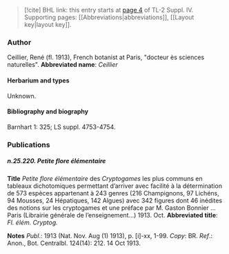 > [!cite] BHL link: this entry starts at [page 4](https://www.biodiversitylibrary.org/page/33265681) of TL-2 Suppl. IV.
> Supporting pages: [[Abbreviations|abbreviations]], [[Layout key|layout key]].

### Author

Ceillier, René (fl. 1913), French botanist at Paris, "docteur ès sciences naturelles". 
**Abbreviated name**: *Ceillier*

#### Herbarium and types

Unknown.

#### Bibliography and biography

Barnhart 1: 325; LS suppl. 4753-4754.

### Publications

##### n.25.220. Petite flore élémentaire

**Title**
*Petite flore élémentaire* des *Cryptogames* les plus communs en tableaux dichotomiques permettant d’arriver avec facilité à la détermination de 573 espèces appartenant à 243 genres (216 Champignons, 97 Lichéns, 94 Mousses, 24 Hépatiques, 142 Algues) avec 342 figures dont 46 inédites des notions sur les cryptogames et une préface par M. Gaston Bonnier ... Paris (Librairie générale de l’enseignement...) 1913. Oct.
**Abbreviated title**: *Fl. élém. Cryptog.*

**Notes**
*Publ*.: 1913 (Nat. Nov. Aug (1) 1913), p. \[i\]-xx, 1-99. *Copy*: BR.
*Ref*.: Anon., Bot. Centralbl. 124(14): 212. 14 Oct 1913.

